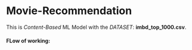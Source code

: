 # Movie-Recommendation
This is _Content-Based_ ML Model with the _DATASET_: **imbd_top_1000.csv**.

#### FLow of working:
